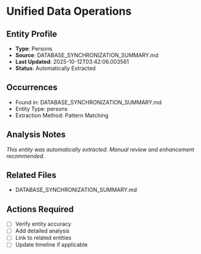 # Unified Data Operations

## Entity Profile
- **Type**: Persons
- **Source**: DATABASE_SYNCHRONIZATION_SUMMARY.md
- **Last Updated**: 2025-10-12T03:42:06.003561
- **Status**: Automatically Extracted

## Occurrences
- Found in: DATABASE_SYNCHRONIZATION_SUMMARY.md
- Entity Type: persons
- Extraction Method: Pattern Matching

## Analysis Notes
*This entity was automatically extracted. Manual review and enhancement recommended.*

## Related Files
- DATABASE_SYNCHRONIZATION_SUMMARY.md

## Actions Required
- [ ] Verify entity accuracy
- [ ] Add detailed analysis
- [ ] Link to related entities
- [ ] Update timeline if applicable
